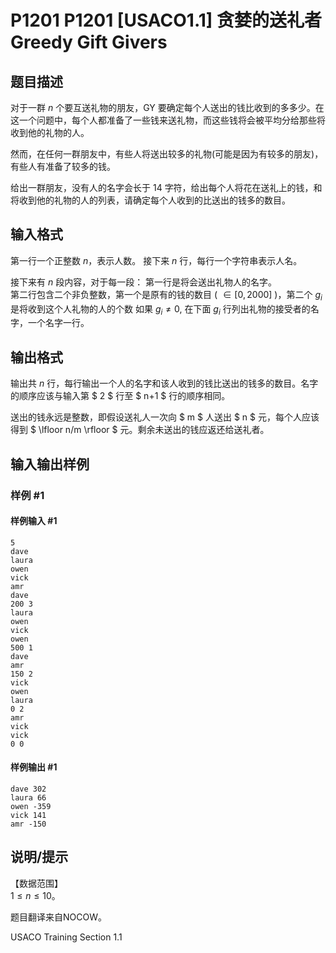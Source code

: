 # P1201 P1201 [USACO1.1] 贪婪的送礼者 Greedy Gift Givers

## 题目描述

对于一群 $n$ 个要互送礼物的朋友，GY 要确定每个人送出的钱比收到的多多少。在这一个问题中，每个人都准备了一些钱来送礼物，而这些钱将会被平均分给那些将收到他的礼物的人。  

然而，在任何一群朋友中，有些人将送出较多的礼物(可能是因为有较多的朋友)，有些人有准备了较多的钱。  

给出一群朋友，没有人的名字会长于 $14$ 字符，给出每个人将花在送礼上的钱，和将收到他的礼物的人的列表，请确定每个人收到的比送出的钱多的数目。

## 输入格式

第一行一个正整数 $n$，表示人数。
接下来 $n$ 行，每行一个字符串表示人名。

接下来有 $n$ 段内容，对于每一段：
第一行是将会送出礼物人的名字。  
第二行包含二个非负整数，第一个是原有的钱的数目 ( $\in [0,2000]$ )，第二个 $g_i$ 是将收到这个人礼物的人的个数 如果 $g_i \neq 0$, 在下面 $g_i$ 行列出礼物的接受者的名字，一个名字一行。

## 输出格式

输出共 $n$ 行，每行输出一个人的名字和该人收到的钱比送出的钱多的数目。名字的顺序应该与输入第 $ 2 $ 行至 $ n+1 $ 行的顺序相同。

送出的钱永远是整数，即假设送礼人一次向 $ m $ 人送出 $ n $ 元，每个人应该得到 $ \lfloor n/m 
\rfloor $ 元。剩余未送出的钱应返还给送礼者。

## 输入输出样例

### 样例 #1

#### 样例输入 #1

```
5
dave
laura
owen
vick
amr
dave
200 3
laura
owen
vick
owen
500 1
dave
amr
150 2
vick
owen
laura
0 2
amr
vick
vick
0 0
```

#### 样例输出 #1

```
dave 302
laura 66
owen -359
vick 141
amr -150
```

## 说明/提示

【数据范围】  
$1\le n \le 10$。

题目翻译来自NOCOW。

USACO Training Section 1.1
